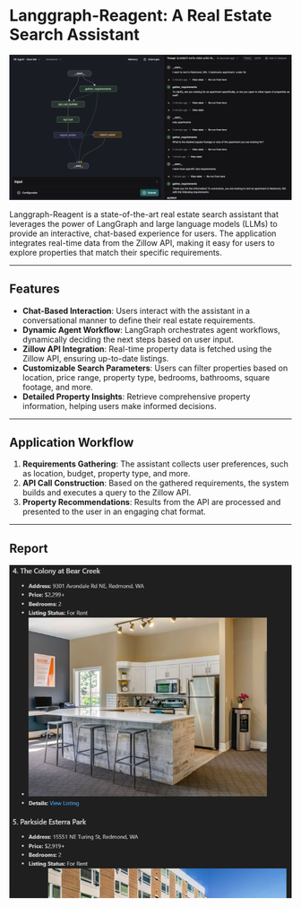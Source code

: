# Langgraph-Reagent: A Real Estate Search Assistant

![Workflow](https://github.com/dcflorencio/langgraph-reagent/blob/main/static/agent_ui_2.png)


Langgraph-Reagent is a state-of-the-art real estate search assistant that leverages the power of LangGraph and large language models (LLMs) to provide an interactive, chat-based experience for users. The application integrates real-time data from the Zillow API, making it easy for users to explore properties that match their specific requirements.

---

## Features

- **Chat-Based Interaction**: Users interact with the assistant in a conversational manner to define their real estate requirements.
- **Dynamic Agent Workflow**: LangGraph orchestrates agent workflows, dynamically deciding the next steps based on user input.
- **Zillow API Integration**: Real-time property data is fetched using the Zillow API, ensuring up-to-date listings.
- **Customizable Search Parameters**: Users can filter properties based on location, price range, property type, bedrooms, bathrooms, square footage, and more.
- **Detailed Property Insights**: Retrieve comprehensive property information, helping users make informed decisions.

---

## Application Workflow

1. **Requirements Gathering**: The assistant collects user preferences, such as location, budget, property type, and more.
2. **API Call Construction**: Based on the gathered requirements, the system builds and executes a query to the Zillow API.
3. **Property Recommendations**: Results from the API are processed and presented to the user in an engaging chat format.

---

## Report

![Workflow](https://github.com/dcflorencio/langgraph-reagent/blob/main/static/report.PNG)